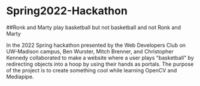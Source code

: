 # Spring2022-Hackathon

##Ronk and Marty play basketball but not basketball and not Ronk and Marty

In the 2022 Spring hackathon presented by the Web Developers Club on UW-Madison campus, Ben Wurster, Mitch Brenner, and Christopher Kennedy collaborated to make
a website where a user plays "basketball" by redirecting objects into a hoop by using their hands as portals. The purpose of the project is to create something cool
while learning OpenCV and Mediapipe.
